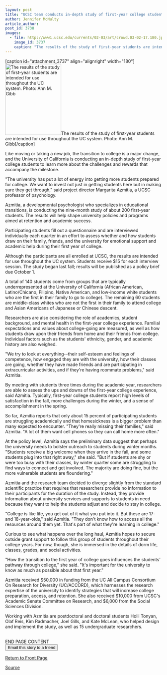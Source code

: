 ```yaml
---
layout: post
title: "UCSC team conducts in-depth study of first-year college students"
author: Jennifer McNulty
article_author: 
post_id: 3738
images:
  - file: http://www1.ucsc.edu/currents/02-03/art/crowd.03-02-17.180.jpg
    image_id: 3737
    caption: "The results of the study of first-year students are intended for use throughout the UC system. Photo: Ann M. Gibb"
---
```


[caption id="attachment_3737" align="alignright" width="180"]<a href="http://dev-ucsc-news.pantheonsite.io/wp-content/uploads/2003/02/crowd.03-02-17.180.jpg"><img class="size-full wp-image-3737" src="http://dev-ucsc-news.pantheonsite.io/wp-content/uploads/2003/02/crowd.03-02-17.180.jpg" alt="The results of the study of first-year students are intended for use throughout the UC system. Photo: Ann M. Gibb" width="180" height="228" /></a>The results of the study of first-year students are intended for use throughout the UC system. Photo: Ann M. Gibb[/caption]
<p>
  Like moving or taking a new job, the transition to college is a major change, and the University of California is conducting an in-depth study of first-year college students to learn more about the challenges and rewards that accompany the milestone.
</p>
<p>
  "The university has put a lot of energy into getting more students prepared for college. We want to invest not just in getting students here but in making sure they get through," said project director Margarita Azmitia, a UCSC professor of psychology.<br>
</p>
<p>
  Azmitia, a developmental psychologist who specializes in educational transitions, is conducting the nine-month study of about 200 first-year students. The results will help shape university policies and programs aimed at retention and academic success.<br>
</p>
<p>
  Participating students fill out a questionnaire and are interviewed individually each quarter in an effort to assess whether and how students draw on their family, friends, and the university for emotional support and academic help during their first year of college.
</p>
<p>
  Although the participants are all enrolled at UCSC, the results are intended for use throughout the UC system. Students receive $15 for each interview session. The study began last fall; results will be published as a policy brief due October 1.<br>
</p>
<p>
  A total of 140 students come from groups that are typically underrepresented at the University of California (African American, Latino/Chicano, Filipino, Native American, and low-income white students who are the first in their family to go to college). The remaining 60 students are middle-class whites who are not the first in their family to attend college and Asian Americans of Japanese or Chinese descent.<br>
</p>
<p>
  Researchers are also considering the role of academics, student background, and mental health in the first-year college experience. Familial expectations and values about college-going are measured, as well as how students draw upon their friends from home and their friends from college. Individual factors such as the students' ethnicity, gender, and academic history are also weighed.<br>
</p>
<p>
  "We try to look at everything--their self-esteem and feelings of competence, how engaged they are with the university, how their classes are going, whether they have made friends and are participating in extracurricular activities, and if they're having roommate problems," said Azmitia.<br>
</p>
<p>
  By meeting with students three times during the academic year, researchers are able to assess the ups and downs of the first-year college experience, said Azmitia. Typically, first-year college students report high levels of satisfaction in the fall, more challenges during the winter, and a sense of accomplishment in the spring.<br>
</p>
<p>
  So far, Azmitia reports that only about 15 percent of participating students are struggling academically and that homesickness is a bigger problem than many expected to encounter. "They're really missing their families," said Azmitia. "A lot of them want cell phones so they can call home more often."<br>
</p>
<p>
  At the policy level, Azmitia says the preliminary data suggest that perhaps the university needs to bolster outreach to students during winter months. "Students receive a big welcome when they arrive in the fall, and some students plug into that right away," she said. "But if students are shy or were too busy with their classes, by winter quarter some are struggling to find ways to connect and get involved. The majority are doing fine, but the more vulnerable students are floundering."<br>
</p>
<p>
  Azmitia and the research team decided to diverge slightly from the standard scientific practice that requires that researchers provide no information to their participants for the duration of the study. Instead, they provide information about university services and supports to students in need because they want to help the students adjust and decide to stay in college.<br>
</p>
<p>
  "College is like life, you get out of it what you put into it. But these are 17- and 18-year-olds," said Azmitia. "They don't know how to access all the resources around them yet. That's part of what they're learning in college."<br>
</p>
<p>
  Curious to see what happens over the long haul, Azmitia hopes to secure outside grant support to follow this group of students throughout their college years. For now, though, she is immersed in the details of dorm life, classes, grades, and social activities.<br>
</p>
<p>
  "How the transition to the first year of college goes influences the students' pathway through college," she said. "It's important for the university to know as much as possible about that first year."<br>
</p>
<p>
  Azmitia received $50,000 in funding from the UC All Campus Consortium On Research for Diversity (UC/ACCORD), which harnesses the research expertise of the university to identify strategies that will increase college preparation, access, and retention. She also received $10,000 from UCSC's Academic Senate Committee on Research, and $6,000 from the Social Sciences Division.<br>
</p>
<p>
  Working with Azmitia are postdoctoral and doctoral students Holli Tonyan, Olaf Reis, Kim Radmacher, Joel Gills, and Kate McLean, who helped design and implement the study, as well as 15 undergraduate researchers.<br>
  <br>
</p>
<p>
  END PAGE CONTENT<br>
  <input name="t1" size="-1" type="hidden"> <input name="SUBMIT" type="submit" value="Email this story to a friend">
</p>
<p>
  <a href="http://currents.ucsc.edu/">Return to Front Page</a>
</p>
<p><a href="http://www1.ucsc.edu/currents/02-03/02-17/survey.html" title="Permalink to survey">Source</a></p>
